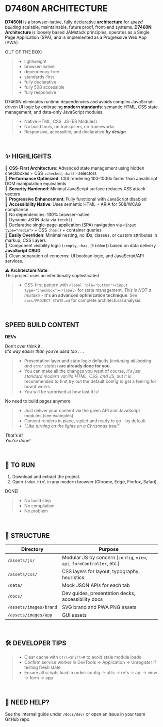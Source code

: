 # D7460N ARCHITECTURE 

**D7460N** is a browser-native, fully declarative **architecture** for _speed building_
scalable, maintainable, future proof, front-end systems. **D7460N Architecture** is loosely based JAMstack principles, operates as a Single Page Application (SPA), and is implemented as a Progressive Web App (PWA).

OUT OF THE BOX:

> - lightweight
> - browser-native
> - dependency-free
> - standards-first
> - fully declarative
> - fully 508 accessible
> - fully responsive

D7460N eliminates runtime dependencies and avoids complex JavaScript-driven UI
logic by embracing **modern standards**: semantic HTML, CSS state management, and
data-only JavaScript modules.

> - Native HTML, CSS, JS (ES Modules)
> - No build tools, no transpilers, no frameworks
> - Responsive, accessible, and declarative _**by design**_

<br>

## ✨ HIGHLIGHTS 

🔹 **CSS-First Architecture**: Advanced state management using hidden checkboxes + CSS `:checked`, `:has()` selectors<br> 
🔹 **Performance Optimized**: CSS rendering 100-1000x faster than JavaScript DOM manipulation equivalents<br>
🔹 **Security Hardened**: Minimal JavaScript surface reduces XSS attack vectors<br>
🔹 **Progressive Enhancement**: Fully functional with JavaScript disabled<br>
🔹 **Accessibility Native**: Uses semantic HTML + ARIA for 508/WCAG compliance<br>
🔹 No dependencies: 100% browser-native<br>
🔹 Dynamic JSON data via `fetch()`<br>
🔹 Declarative single-page-application (SPA) navigation via `<input type="radio">` + CSS `:has()` + container queries<br>
🔹 **Easily Overriden**: Minimal nesting, no IDs, classes, or custom attributes in markup, CSS Layers<br>
🔹 Component visibility logic (`:empty`, `:has`, `[hidden]`) based on data delivery **JavaScript CRUD**.<br>
🔹 Clean separation of concerns: UI boolean logic, and JavaScript/API services.

**⚠️ Architecture Note**:<br>
This project uses an intentionally sophisticated<br>
> - CSS-first pattern with `<label role="button"><input type="checkbox"></label>` for state management. _This is NOT a mistake_ - **it's an advanced optimization technique**. See `docs/PROJECT-STATE.md` for complete architectural analysis.

<br>

## SPEED BUILD CONTENT 

**DEVs**

Don't over think it.<br>
_It's way easier than you're used too . . ._<br>
> - Presentation layer and state logic defaults (_including all loading and error states_) **are already done for you**.
> - You can make all the changes you want of course, _it's just standard modern vanilla HTML, CSS, and JS_, but it is recommended to first try out the default config to get a feeling for how it works. 
> - You will be surprised at how fast it is!

No need to build pages anymore<br>
> - Just deliver your content via the given API and JavaScript modules (see examples)
> - Content renders in place, styled and ready to go - by default 
> - _"Like turning on the lights on a Christmas tree!"_

_That's it!_<br>
_You're done!_

<br>

## 🚀 TO RUN

1. Download and extract the project.
2. Open `index.html` in any modern browser (Chrome, Edge, Firefox, Safari).

DONE!

> - No build step<br>
> - No compliation<br>
> - No problem

<br>

## 📂 STRUCTURE 

| Directory              | Purpose                                                                 |
| ---------------------- | ----------------------------------------------------------------------- |
| `/assets/js/`          | Modular JS by concern (`config`, `view`, `api`, `formController`, etc.) |
| `/assets/css/`         | CSS layers for layout, typography, heuristics                           |
| `/data/`               | Mock JSON APIs for each tab                                             |
| `/docs/`               | Dev guides, presentation decks, accessibility docs                      |
| `/assets/images/brand` | SVG brand and PWA PNG assets                                            |
| `/assets/images/app`   | GUI assets                                                              |

<br>

## 🛠️ DEVELOPER TIPS 

> - Clear cache with `Ctrl+Shift+R` to avoid stale module loads
> - Confirm service worker in DevTools → Application → Unregister if testing fresh
  state
> - Ensure all scripts load in order: config → utils → refs → api → view → form →
  app

<br>

## 🙋 NEED HELP?

See the internal guide under `/docs/dev/` or open an issue in your team GitHub
repo.
